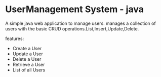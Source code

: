 # UserManagement System - java

A simple java web application to manage users.
manages a collection of users with the basic CRUD operations.List,Insert,Update,Delete.

features:
- Create a User
- Update a User
- Delete a User
- Retrieve a User
- List of all Users
